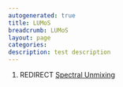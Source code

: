 ```yaml
---
autogenerated: true
title: LUMoS
breadcrumb: LUMoS
layout: page
categories: 
description: test description
---
```


1.  REDIRECT [Spectral Unmixing](Spectral_Unmixing)

